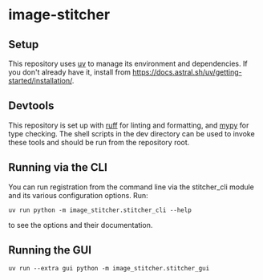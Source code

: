 # image-stitcher

## Setup

This repository uses [uv](https://docs.astral.sh/uv/) to manage its environment and dependencies.
If you don't already have it, install from
https://docs.astral.sh/uv/getting-started/installation/.

## Devtools

This repository is set up with [ruff](https://docs.astral.sh/ruff/) for linting
and formatting, and [mypy](https://mypy.readthedocs.io) for type checking. The
shell scripts in the dev directory can be used to invoke these tools and should
be run from the repository root.

## Running via the CLI

You can run registration from the command line via the stitcher_cli module and
its various configuration options. Run:
```
uv run python -m image_stitcher.stitcher_cli --help
```
to see the options and their documentation.

## Running the GUI

```
uv run --extra gui python -m image_stitcher.stitcher_gui
```